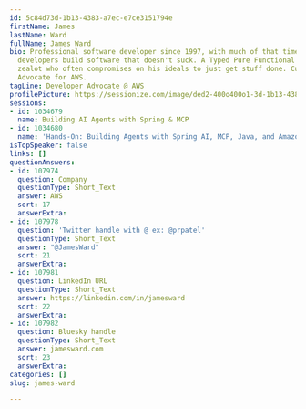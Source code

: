 ```yaml
---
id: 5c84d73d-1b13-4383-a7ec-e7ce3151794e
firstName: James
lastName: Ward
fullName: James Ward
bio: Professional software developer since 1997, with much of that time spent helping
  developers build software that doesn't suck. A Typed Pure Functional Programming
  zealot who often compromises on his ideals to just get stuff done. Currently a Developer
  Advocate for AWS.
tagLine: Developer Advocate @ AWS
profilePicture: https://sessionize.com/image/ded2-400o400o1-3d-1b13-4383-a7ec-e7ce3151794e.dc841fd0-dfb3-44cb-8c0b-542fb0968a02.jpg
sessions:
- id: 1034679
  name: Building AI Agents with Spring & MCP
- id: 1034680
  name: 'Hands-On: Building Agents with Spring AI, MCP, Java, and Amazon Bedrock'
isTopSpeaker: false
links: []
questionAnswers:
- id: 107974
  question: Company
  questionType: Short_Text
  answer: AWS
  sort: 17
  answerExtra:
- id: 107978
  question: 'Twitter handle with @ ex: @prpatel'
  questionType: Short_Text
  answer: "@JamesWard"
  sort: 21
  answerExtra:
- id: 107981
  question: LinkedIn URL
  questionType: Short_Text
  answer: https://linkedin.com/in/jamesward
  sort: 22
  answerExtra:
- id: 107982
  question: Bluesky handle
  questionType: Short_Text
  answer: jamesward.com
  sort: 23
  answerExtra:
categories: []
slug: james-ward

---
```

